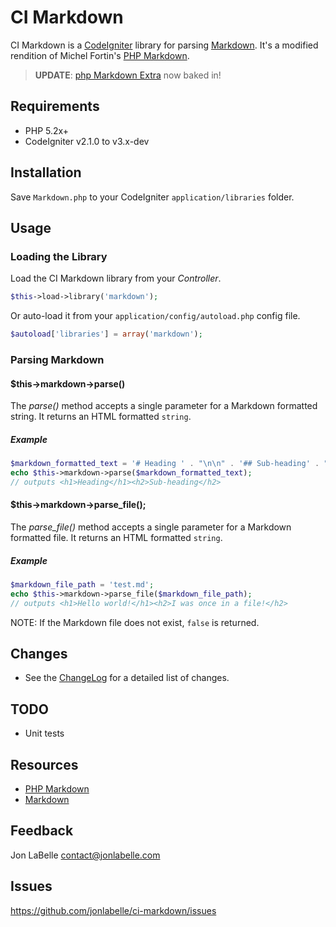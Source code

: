 CI Markdown
===========

CI Markdown is a [CodeIgniter](http://codeigniter.com) library for
parsing [Markdown](http://wikipedia.org/wiki/Markdown). It's a modified
rendition of Michel Fortin's [PHP Markdown](http://michelf.ca/projects/php-markdown/).

> **UPDATE**: [php Markdown Extra](https://michelf.ca/projects/php-markdown/extra/) now baked in!

Requirements
------------

- PHP 5.2x+
- CodeIgniter v2.1.0 to v3.x-dev

Installation
------------

Save `Markdown.php` to your CodeIgniter `application/libraries` folder.

Usage
-----

### Loading the Library

Load the CI Markdown library from your *Controller*.

```php
$this->load->library('markdown');
```

Or auto-load it from your `application/config/autoload.php` config file.

```php
$autoload['libraries'] = array('markdown');
```

### Parsing Markdown

#### $this->markdown->parse()

The *parse()* method accepts a single parameter for a Markdown formatted
string. It returns an HTML formatted `string`.

##### Example

```php
$markdown_formatted_text = '# Heading ' . "\n\n" . '## Sub-heading' . "\n\n";
echo $this->markdown->parse($markdown_formatted_text);
// outputs <h1>Heading</h1><h2>Sub-heading</h2>
```

#### $this->markdown->parse_file();

The *parse_file()* method accepts a single parameter for a Markdown formatted
file. It returns an HTML formatted `string`.

##### Example

```php
$markdown_file_path = 'test.md';
echo $this->markdown->parse_file($markdown_file_path);
// outputs <h1>Hello world!</h1><h2>I was once in a file!</h2>
```

NOTE: If the Markdown file does not exist, `false` is returned.

Changes
-------

* See the [ChangeLog](https://github.com/jonlabelle/ci-markdown/blob/master/ChangeLog.txt) 
  for a detailed list of changes.

TODO
----

- Unit tests

Resources
---------

* [PHP Markdown](http://michelf.ca/projects/php-markdown/)
* [Markdown](http://daringfireball.net/projects/markdown/)

Feedback
--------

Jon LaBelle
<contact@jonlabelle.com>

Issues
------
<https://github.com/jonlabelle/ci-markdown/issues>
